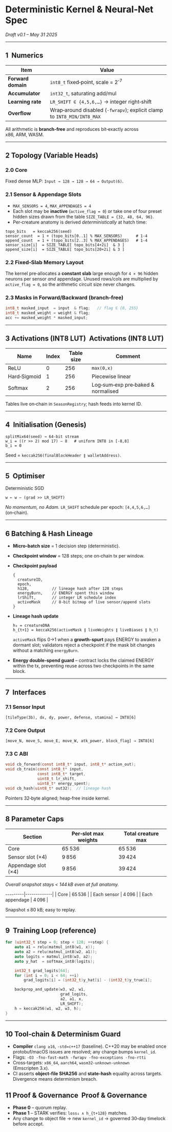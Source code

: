# Deterministic Kernel & Neural‑Net Spec

*Draft v0.1 – May 31 2025*

---

## 1  Numerics

| Item               | Value                                                                   |
| ------------------ | ----------------------------------------------------------------------- |
| **Forward domain** | `int8_t` fixed‑point, scale = 2<sup>‑7</sup>                            |
| **Accumulator**    | `int32_t`, saturating add/mul                                           |
| **Learning rate**  | `LR_SHIFT ∈ {4,5,6,…}` → integer right‑shift                            |
| **Overflow**       | Wrap‑around disabled (`‑fwrapv`); explicit clamp to `INT8_MIN/INT8_MAX` |

All arithmetic is **branch‑free** and reproduces bit‑exactly across x86, ARM, WASM.

---

## 2  Topology (Variable Heads)

### 2.0 Core

Fixed dense MLP: `Input → 128 → 128 → 64 → Output(6)`.

### 2.1 Sensor & Appendage Slots

* `MAX_SENSORS = 4`, `MAX_APPENDAGES = 4`
* Each slot may be **inactive** (`active_flag = 0`) or take one of four preset hidden sizes drawn from the table `SIZE_TABLE = {32, 48, 64, 96}`.
* Per‑creature anatomy is derived *deterministically* at hatch time:

```text
topo_bits   = keccak256(seed)
sensor_count  = 1 + (topo_bits[0..1] % MAX_SENSORS)      # 1‑4
append_count  = 1 + (topo_bits[2..3] % MAX_APPENDAGES)   # 1‑4
sensor_size[i]  = SIZE_TABLE[ topo_bits[4+2i]  & 3 ]
append_size[i]  = SIZE_TABLE[ topo_bits[20+2i] & 3 ]
```

### 2.2 Fixed‑Slab Memory Layout

The kernel pre‑allocates a **constant slab** large enough for `4 × 96` hidden neurons per sensor *and* appendage. Unused rows/cols are multiplied by `active_flag = 0`, so the arithmetic circuit size never changes.

### 2.3 Masks in Forward/Backward (branch‑free)

```cpp
int8_t masked_input  = input  & flag;   // flag ∈ {0, 255}
int8_t masked_weight = weight & flag;
acc += masked_weight * masked_input;
```

---

## 3  Activations (INT8 LUT)  Activations (INT8 LUT)

| Name         | Index | Table size | Comment                            |
| ------------ | ----- | ---------- | ---------------------------------- |
| ReLU         | 0     | 256        | `max(0,x)`                         |
| Hard‑Sigmoid | 1     | 256        | Piecewise linear                   |
| Softmax      | 2     | 256        | Log‑sum‑exp pre‑baked & normalised |

Tables live on‑chain in `SeasonRegistry`; hash feeds into kernel ID.

---

## 4  Initialisation (Genesis)

```text
splitMix64(seed) → 64‑bit stream
w_i = ((r >> 2) mod 17) − 8   # uniform INT8 in [‑8,8]
b_i = 0
```

Seed = `keccak256(finalBlockHeader ∥ walletAddress)`.

---

## 5  Optimiser

Deterministic SGD

```text
w ← w − (grad >> LR_SHIFT)
```

*No momentum, no Adam.*  `LR_SHIFT` schedule per epoch: `[4,4,5,6,…]` (on‑chain).

---

## 6  Batching & Hash Lineage

* **Micro‑batch size** = 1 decision step (deterministic).
* **Checkpoint window** = 128 steps; one on‑chain tx per window.
* **Checkpoint payload**

  ```text
  {
    creatureID,
    epoch,
    h128,          // lineage hash after 128 steps
    energyBurn,    // ENERGY spent this window
    lrShift,       // integer LR schedule index
    activeMask     // 8‑bit bitmap of live sensor/append slots
  }
  ```
* **Lineage hash update**

  ```text
  h₀ = creatureDNA
  h_{t+1} = keccak256(activeMask ∥ liveWeights ∥ liveBiases ∥ h_t)
  ```

  `activeMask` flips 0→1 when a **growth‑spurt** pays ENERGY to awaken a dormant slot; validators reject a checkpoint if the mask bit changes without a matching `energyBurn`.
* **Energy double‑spend guard** – contract locks the claimed ENERGY within the tx, preventing reuse across two checkpoints in the same block.

---

## 7  Interfaces

### 7.1 Sensor Input

```
[tileType(3b), dx, dy, power, defense, stamina] → INT8[6]
```

### 7.2 Core Output

```
[move_N, move_S, move_E, move_W, atk_power, block_flag] → INT8[6]
```

### 7.3 C ABI

```c
void cb_forward(const int8_t* input, int8_t* action_out);
void cb_train(const int8_t* input,
              const int8_t* target,
              uint8_t lr_shift,
              uint8_t* energy_spent);
void cb_hash(uint8_t* out32);  // lineage hash
```

Pointers 32‑byte aligned; heap‑free inside kernel.

---

## 8  Parameter Caps

| Section             | Per‑slot max weights | Total creature max |
| ------------------- | -------------------- | ------------------ |
| Core                | 65 536               | 65 536             |
| Sensor slot (×4)    | 9 856                | 39 424             |
| Appendage slot (×4) | 9 856                | 39 424             |

*Overall snapshot stays < 144 kB even at full anatomy.*

\---------|-------------|
\| Core           | 65 536 |
\| Each sensor    | 4 096 |
\| Each appendage | 4 096 |

Snapshot ≤ 80 kB; easy to replay.

---

## 9  Training Loop (reference)

```cpp
for (uint32_t step = 0; step < 128; ++step) {
    auto a1 = relu(matmul_int8(w1, x));
    auto a2 = relu(matmul_int8(w2, a1));
    auto logits = matmul_int8(w3, a2);
    auto y_hat  = softmax_int8(logits);

    int32_t grad_logits[64];
    for (int i = 0; i < 64; ++i)
        grad_logits[i] = (int32_t)y_hat[i] - (int32_t)y_true[i];

    backprop_and_update(w3, w2, w1,
                        grad_logits,
                        a2, a1, x,
                        LR_SHIFT);
    h = keccak256(w1, w2, w3, h);
}
```

---

## 10  Tool‑chain & Determinism Guard

* **Compiler** `clang ≥16`, `-std=c++17` (baseline). C++20 may be enabled once protobuf/macOS issues are resolved; any change bumps `kernel_id`.
* Flags: `-O3 -fno-fast-math -fwrapv -fno-exceptions -fno-rtti`
* Cross‑targets: `x86_64`, `aarch64`, `wasm32-unknown-unknown` (Emscripten 3.x).
* CI asserts **object‑file SHA256** and **state‑hash** equality across targets. Divergence means determinism breach.

## 11  Proof & Governance  Proof & Governance

* **Phase 0** – quorum replay.
* **Phase 1** – STARK verifies: `loss↓ ∧ h_{t+128}` matches.
* Any change to object file → new `kernel_id` → governed 30‑day timelock before accept.
